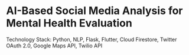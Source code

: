 # AI-Based Social Media Analysis for Mental Health Evaluation
Technology Stack: Python, NLP, Flask, Flutter, Cloud Firestore, Twitter OAuth 2.0, Google Maps API, Twilio API
